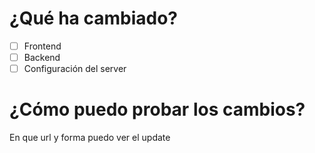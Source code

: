 # ¿Qué ha cambiado?
- [ ] Frontend
- [ ] Backend
- [ ] Configuración del server  

# ¿Cómo puedo probar los cambios?
En que url y forma puedo ver el update
